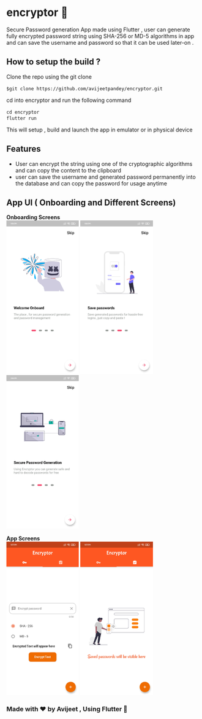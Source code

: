 # encryptor :tada:
Secure Password generation App made using Flutter , user can generate fully encrypted password string using SHA-256 or MD-5 algorithms in app and can save the username and password so that it can be used later-on .

## How to setup the build ?
Clone the repo using the git clone
```
$git clone https://github.com/avijeetpandey/encryptor.git
```
cd into encryptor and run the following command
```
cd encryptor
flutter run
```

This will setup , build and launch the app in emulator or in physical device 

## Features
- User can encrypt the string using one of the cryptographic algorithms and can copy the content to the clipboard
- user can save the username and generated password permanently into the database and can copy the password for usage anytime


## App UI ( Onboarding and Different Screens)
**Onboarding Screens**<br>
<img src="screenshots/one.jpg" alt="onboarding image" height="400" />
<img src="screenshots/two.jpg" alt="onboarding image" height="400" />
<img src="screenshots/three.jpg" alt="onboarding image" height="400" />

**App Screens**<br>
<img src="screenshots/four.jpg" alt="app screen" height="400" /> 
<img src="screenshots/five.jpg" alt="app screen" height="400" /> 


### Made with ❤ by Avijeet , Using Flutter :tada: